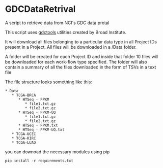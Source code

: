 # GDCDataRetrival
A script to retrieve data from NCI's GDC data protal

This script uses [gdctools](https://github.com/broadinstitute/gdctools) utilities created by Broad Institute.

It will download all files belonging to a particular data type in all Project IDs present in a Project.
All files will be downloaded in a /Data folder.

A folder will be created for each Project ID and inside that folder 10 files will be downloaded for each
work-flow type specified. The folder will also contain a summary of all the files downloaded in the form
of TSVs in a text file

The file structure looks something like this:
```
* Data  
   * TCGA-BRCA  
      * HTSeq - FPKM  
         * file1.txt.gz  
         * file2.txt.gz  
      * HTSeq - FPKM-UQ  
         * file1.txt.gz  
         * file2.txt.gz  
      * HTSeq - FPKM.txt  
      * HTSeq - FPKM-UQ.txt  
   * TCGA-UCEC  
   * TCGA-KIRC  
   * TCGA-LUAD  
```

you can downoad the necessary modules using pip
```
pip install -r requirements.txt
```
